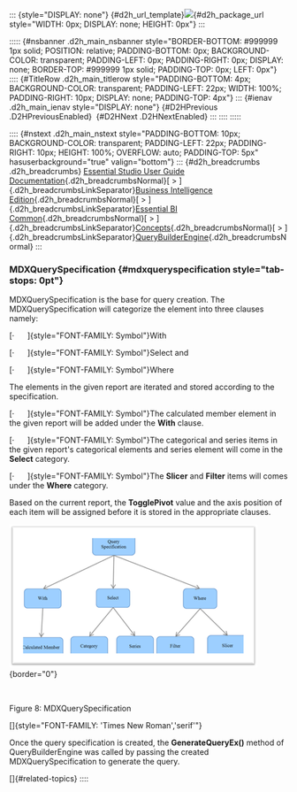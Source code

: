 ::: {style="DISPLAY: none"}
[](ms-xhelp:///?Id=d2h_url_template){#d2h_url_template}![](!package_url!){#d2h_package_url style="WIDTH: 0px; DISPLAY: none; HEIGHT: 0px"}
:::

::::: {#nsbanner .d2h_main_nsbanner style="BORDER-BOTTOM: #999999 1px solid; POSITION: relative; PADDING-BOTTOM: 0px; BACKGROUND-COLOR: transparent; PADDING-LEFT: 0px; PADDING-RIGHT: 0px; DISPLAY: none; BORDER-TOP: #999999 1px solid; PADDING-TOP: 0px; LEFT: 0px"}
:::: {#TitleRow .d2h_main_titlerow style="PADDING-BOTTOM: 4px; BACKGROUND-COLOR: transparent; PADDING-LEFT: 22px; WIDTH: 100%; PADDING-RIGHT: 10px; DISPLAY: none; PADDING-TOP: 4px"}
::: {#ienav .d2h_main_ienav style="DISPLAY: none"}
[](ms-xhelp:///?Id=355fc08c-4d81-4bea-8a8c-9a957615e282){#D2HPrevious .D2HPreviousEnabled}  [](ms-xhelp:///?Id=5112aa67-943c-4887-856c-1f2394844c65){#D2HNext .D2HNextEnabled}
:::
::::
:::::

:::: {#nstext .d2h_main_nstext style="PADDING-BOTTOM: 10px; BACKGROUND-COLOR: transparent; PADDING-LEFT: 22px; PADDING-RIGHT: 10px; HEIGHT: 100%; OVERFLOW: auto; PADDING-TOP: 5px" hasuserbackground="true" valign="bottom"}
::: {#d2h_breadcrumbs .d2h_breadcrumbs}
[Essential Studio User Guide Documentation](ms-xhelp:///?Id=12457748-09e3-4d74-a240-8e049cedf030){.d2h_breadcrumbsNormal}[ \> ]{.d2h_breadcrumbsLinkSeparator}[Business Intelligence Edition](ms-xhelp:///?Id=fdf33dd8-62b2-47b9-ad7b-fc50e590bca5){.d2h_breadcrumbsNormal}[ \> ]{.d2h_breadcrumbsLinkSeparator}[Essential BI Common](ms-xhelp:///?Id=51cb28d1-f201-4ea8-9963-a8afa451f64c){.d2h_breadcrumbsNormal}[ \> ]{.d2h_breadcrumbsLinkSeparator}[Concepts](ms-xhelp:///?Id=c4af561c-5904-4dc4-8eaf-ec1e14451e92){.d2h_breadcrumbsNormal}[ \> ]{.d2h_breadcrumbsLinkSeparator}[QueryBuilderEngine](ms-xhelp:///?Id=355fc08c-4d81-4bea-8a8c-9a957615e282){.d2h_breadcrumbsNormal}
:::

### MDXQuerySpecification {#mdxqueryspecification style="tab-stops: 0pt"}

MDXQuerySpecification is the base for query creation. The MDXQuerySpecification will categorize the element into three clauses namely:

[·      ]{style="FONT-FAMILY: Symbol"}With

[·      ]{style="FONT-FAMILY: Symbol"}Select and

[·      ]{style="FONT-FAMILY: Symbol"}Where

The elements in the given report are iterated and stored according to the specification.

[·      ]{style="FONT-FAMILY: Symbol"}The calculated member element in the given report will be added under the **With** clause.

[·      ]{style="FONT-FAMILY: Symbol"}The categorical and series items in the given report's categorical elements and series element will come in the **Select** category.

[·      ]{style="FONT-FAMILY: Symbol"}The **Slicer** and **Filter** items will comes under the **Where** category.

Based on the current report, the **TogglePivot** value and the axis position of each item will be assigned before it is stored in the appropriate clauses.

![](ImagesExt/image111_8.png){border="0"}

 

Figure 8: MDXQuerySpecification

[]{style="FONT-FAMILY: 'Times New Roman','serif'"} 

Once the query specification is created, the **GenerateQueryEx()** method of QueryBuilderEngine was called by passing the created MDXQuerySpecification to generate the query.

[]{#related-topics}
::::
